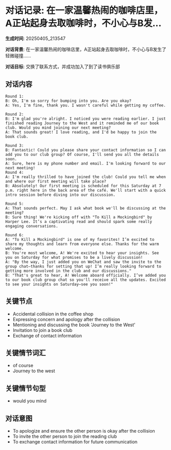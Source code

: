 # 对话记录: 在一家温馨热闹的咖啡店里，A正站起身去取咖啡时，不小心与B发...

**生成时间**: 20250405_213547

**对话背景**: 在一家温馨热闹的咖啡店里，A正站起身去取咖啡时，不小心与B发生了轻微碰撞......

**对话目标**: 交换了联系方式，并成功加入了到了读书俱乐部

## 对话内容

```
Round 1:
B: Oh, I'm so sorry for bumping into you. Are you okay?
A: Yes, I'm fine, thank you. I wasn't careful while getting my coffee.

Round 2:
B: I'm glad you're alright. I noticed you were reading earlier. I just finished reading Journey to the West and it reminded me of our book club. Would you mind joining our next meeting?
A: That sounds great! I love reading, and I'd be happy to join the book club.

Round 3:
B: Fantastic! Could you please share your contact information so I can add you to our club group? Of course, I'll send you all the details soon.
A: Sure, here is my phone number and email. I'm looking forward to our next meeting!
Round 4:
A: I'm really thrilled to have joined the club! Could you tell me when and where our first meeting will take place?
B: Absolutely! Our first meeting is scheduled for this Saturday at 7 p.m. right here in the back area of the café. We'll start with a quick intro session before diving into our discussion.

Round 5:
A: That sounds perfect. May I ask what book we'll be discussing at the meeting?
B: Sure thing! We're kicking off with "To Kill a Mockingbird" by Harper Lee. It’s a captivating read and should spark some really engaging conversations.

Round 6:
A: "To Kill a Mockingbird" is one of my favorites! I’m excited to share my thoughts and learn from everyone else. Thanks for the warm welcome.
B: You're most welcome, A! We're excited to hear your insights. See you on Saturday for what promises to be a lively discussion!
A: "By the way, I just added you on WeChat and saw the invite to the group chat—thanks for setting that up! I’m really looking forward to getting more involved in the club and our discussions."
B: "That's great to hear, A! Welcome aboard officially. I’ve added you to our book club group chat so you'll receive all the updates. Excited to see your insights on Saturday—see you soon!"
```

## 关键节点

- Accidental collision in the coffee shop
- Expressing concern and apology after the collision
- Mentioning and discussing the book 'Journey to the West'
- Invitation to join a book club
- Exchange of contact information

## 关键情节词汇

- of course
- Journey to the west

## 关键情节句型

- would you mind

## 对话意图

- To apologize and ensure the other person is okay after the collision
- To invite the other person to join the reading club
- To exchange contact information for future communication
